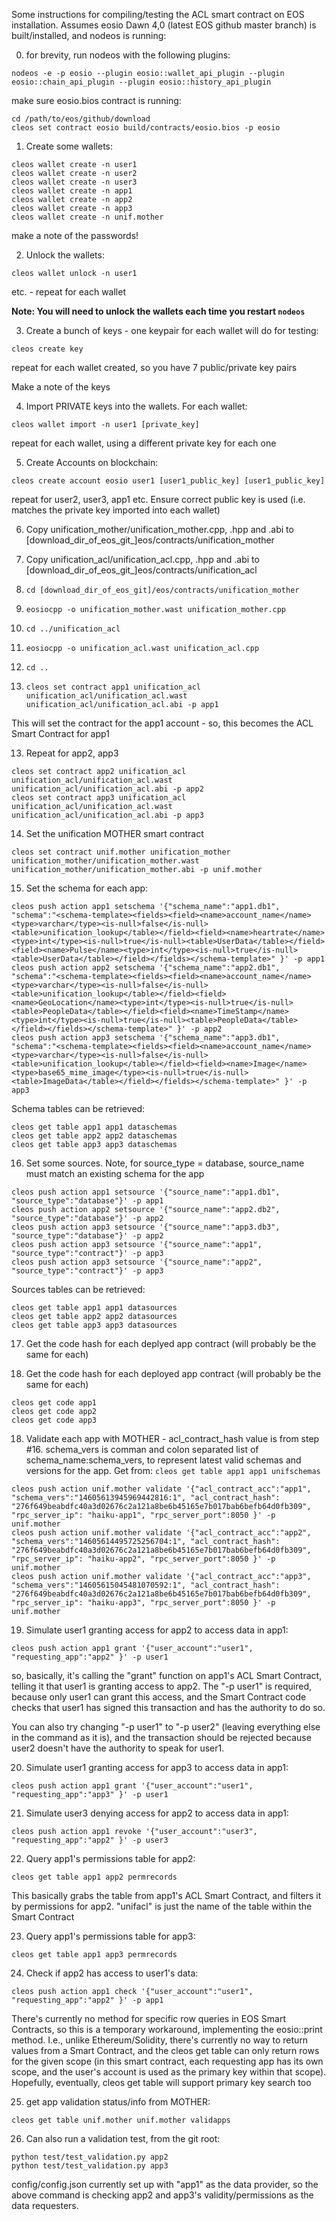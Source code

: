 Some instructions for compiling/testing the ACL smart contract on EOS installation. Assumes eosio Dawn 4,0 (latest EOS github master branch) is built/installed, and nodeos is running:

0) for brevity, run nodeos with the following plugins:
```
nodeos -e -p eosio --plugin eosio::wallet_api_plugin --plugin eosio::chain_api_plugin --plugin eosio::history_api_plugin
```

make sure eosio.bios contract is running:

```
cd /path/to/eos/github/download
cleos set contract eosio build/contracts/eosio.bios -p eosio
```

1) Create some wallets:
```
cleos wallet create -n user1
cleos wallet create -n user2
cleos wallet create -n user3
cleos wallet create -n app1
cleos wallet create -n app2
cleos wallet create -n app3
cleos wallet create -n unif.mother
```

make a note of the passwords!

2) Unlock the wallets:

```
cleos wallet unlock -n user1
```
etc. - repeat for each wallet

__Note: You will need to unlock the wallets each time you restart `nodeos`__

3) Create a bunch of keys - one keypair for each wallet will do for testing:
```
cleos create key
```

repeat for each wallet created, so you have 7 public/private key pairs

Make a note of the keys

4) Import PRIVATE keys into the wallets. For each wallet:

```
cleos wallet import -n user1 [private_key]
```

repeat for each wallet, using a different private key for each one

5) Create Accounts on blockchain:
```
cleos create account eosio user1 [user1_public_key] [user1_public_key]
```

repeat for user2, user3, app1 etc. Ensure correct public key is used (i.e. matches the private key imported into each wallet)

6) Copy unification_mother/unification_mother.cpp, .hpp and .abi to [download_dir_of_eos_git_]eos/contracts/unification_mother

7) Copy unification_acl/unification_acl.cpp, .hpp and .abi to [download_dir_of_eos_git_]eos/contracts/unification_acl

7) `cd [download_dir_of_eos_git]/eos/contracts/unification_mother`

8) `eosiocpp -o unification_mother.wast unification_mother.cpp`

9) `cd ../unification_acl`

10) `eosiocpp -o unification_acl.wast unification_acl.cpp`

11) `cd ..`

12) `cleos set contract app1 unification_acl unification_acl/unification_acl.wast unification_acl/unification_acl.abi -p app1`

This will set the contract for the app1 account - so, this becomes the ACL Smart Contract for app1

13) Repeat for app2, app3
```
cleos set contract app2 unification_acl unification_acl/unification_acl.wast unification_acl/unification_acl.abi -p app2
cleos set contract app3 unification_acl unification_acl/unification_acl.wast unification_acl/unification_acl.abi -p app3
```

14) Set the unification MOTHER smart contract
```
cleos set contract unif.mother unification_mother unification_mother/unification_mother.wast unification_mother/unification_mother.abi -p unif.mother
```

15) Set the schema for each app:
```
cleos push action app1 setschema '{"schema_name":"app1.db1", "schema":"<schema-template><fields><field><name>account_name</name><type>varchar</type><is-null>false</is-null><table>unification_lookup</table></field><field><name>heartrate</name><type>int</type><is-null>true</is-null><table>UserData</table></field><field><name>Pulse</name><type>int</type><is-null>true</is-null><table>UserData</table></field></fields></schema-template>" }' -p app1
cleos push action app2 setschema '{"schema_name":"app2.db1", "schema":"<schema-template><fields><field><name>account_name</name><type>varchar</type><is-null>false</is-null><table>unification_lookup</table></field><field><name>GeoLocation</name><type>int</type><is-null>true</is-null><table>PeopleData</table></field><field><name>TimeStamp</name><type>int</type><is-null>true</is-null><table>PeopleData</table></field></fields></schema-template>" }' -p app2
cleos push action app3 setschema '{"schema_name":"app3.db1", "schema":"<schema-template><fields><field><name>account_name</name><type>varchar</type><is-null>false</is-null><table>unification_lookup</table></field><field><name>Image</name><type>base65_mime_image</type><is-null>true</is-null><table>ImageData</table></field></fields></schema-template>" }' -p app3
```

Schema tables can be retrieved:

```
cleos get table app1 app1 dataschemas
cleos get table app2 app2 dataschemas
cleos get table app3 app3 dataschemas
```

16) Set some sources. Note, for source_type = database, source_name must match an existing schema for the app
```
cleos push action app1 setsource '{"source_name":"app1.db1", "source_type":"database"}' -p app1
cleos push action app2 setsource '{"source_name":"app2.db2", "source_type":"database"}' -p app2
cleos push action app3 setsource '{"source_name":"app3.db3", "source_type":"database"}' -p app2
cleos push action app3 setsource '{"source_name":"app1", "source_type":"contract"}' -p app3
cleos push action app3 setsource '{"source_name":"app2", "source_type":"contract"}' -p app3
```

Sources tables can be retrieved:

```
cleos get table app1 app1 datasources
cleos get table app2 app2 datasources
cleos get table app3 app3 datasources
```

17) Get the code hash for each deplyed app contract (will probably be the same for each)

16) Get the code hash for each deployed app contract (will probably be the same for each)

```
cleos get code app1
cleos get code app2
cleos get code app3
```

18) Validate each app with MOTHER - acl_contract_hash value is from step #16. schema_vers is comman and colon separated list of schema_name:schema_vers, to represent latest valid schemas and versions for the app. Get from: `cleos get table app1 app1 unifschemas`

```
cleos push action unif.mother validate '{"acl_contract_acc":"app1", "schema_vers":"14605613945969442816:1", "acl_contract_hash": "276f649beabdfc40a3d02676c2a121a8be6b45165e7b017bab6befb64d0fb309", "rpc_server_ip": "haiku-app1", "rpc_server_port":8050 }' -p unif.mother
cleos push action unif.mother validate '{"acl_contract_acc":"app2", "schema_vers":"14605614495725256704:1", "acl_contract_hash": "276f649beabdfc40a3d02676c2a121a8be6b45165e7b017bab6befb64d0fb309", "rpc_server_ip": "haiku-app2", "rpc_server_port":8050 }' -p unif.mother
cleos push action unif.mother validate '{"acl_contract_acc":"app3", "schema_vers":"14605615045481070592:1", "acl_contract_hash": "276f649beabdfc40a3d02676c2a121a8be6b45165e7b017bab6befb64d0fb309", "rpc_server_ip": "haiku-app3", "rpc_server_port":8050 }' -p unif.mother
```

19) Simulate user1 granting access for app2 to access data in app1:
```
cleos push action app1 grant '{"user_account":"user1", "requesting_app":"app2" }' -p user1
```

so, basically, it's calling the "grant" function on app1's ACL Smart Contract, telling it that user1 is granting access to app2. The "-p user1" is required, because only user1 can grant this access, and the Smart Contract code checks that user1 has signed this transaction and has the authority to do so.

You can also try changing "-p user1" to "-p user2" (leaving everything else in the command as it is), and the transaction should be rejected because user2 doesn't have the authority to speak for user1.

20) Simulate user1 granting access for app3 to access data in app1:
```
cleos push action app1 grant '{"user_account":"user1", "requesting_app":"app3" }' -p user1
```

21) Simulate user3 denying access for app2 to access data in app1:
```
cleos push action app1 revoke '{"user_account":"user3", "requesting_app":"app2" }' -p user3
```

22) Query app1's permissions table for app2:
```
cleos get table app1 app2 permrecords
```

This basically grabs the table from app1's ACL Smart Contract, and filters it by permissions for app2. "unifacl" is just the name of the table within the Smart Contract

23) Query app1's permissions table for app3:
```
cleos get table app1 app3 permrecords
```
24) Check if app2 has access to user1's data:
```
cleos push action app1 check '{"user_account":"user1", "requesting_app":"app2" }' -p app1
```
There's currently no method for specific row queries in EOS Smart Contracts, so this is a temporary workaround, implementing the eosio::print method. I.e., unlike Ethereum/Solidity, there's currently no way to return values from a Smart Contract, and the cleos get table can only return rows for the given scope (in this smart contract, each requesting app has its own scope, and the user's account is used as the primary key within that scope). Hopefully, eventually, cleos get table will support primary key search too

25) get app validation status/info from MOTHER:
```
cleos get table unif.mother unif.mother validapps
```
26) Can also run a validation test, from the git root:
```
python test/test_validation.py app2
python test/test_validation.py app3
```

config/config.json currently set up with "app1" as the data provider, so the above command is checking app2 and app3's validity/permissions as the data requesters.
